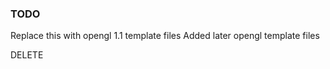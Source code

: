 ### TODO ###

Replace this with opengl 1.1 template files
Added later opengl template files

DELETE
